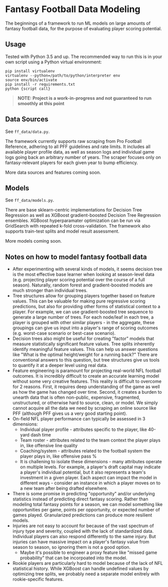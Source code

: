 # Fantasy Football Data Modeling

The beginnings of a framework to run ML models on large amounts of fantasy football data, for the purpose of evaluating player scoring potential.

## Usage

Tested with Python 3.5 and up. The recommended way to run this is in your own script using a Python virtual environment:

    pip install virtualenv
    virtualenv --python=/path/to/python/interpreter env
    source env/bin/activate
    pip install -r requirements.txt
    python {script call}

> **NOTE: Project is a work-in-progress and not guaranteed to run smoothly at this point**

## Data Sources

See `ff_data/data.py`.

The framework currently supports raw scraping from Pro Football Reference, adhering to all PFF guidelines and rate limits. It includes all available player profile data, as well as season logs and individual game logs going back an arbitrary number of years. The scraper focuses only on fantasy-relevant players for each given year to bump efficiency.

More data sources and features coming soon.

## Models

See `ff_data/models.py`.

There are base sklearn-centric implementations for Decision Tree Regression as well as XGBoost gradient-boosted Decision Tree Regression ensembles. XGBoost hyperparamater optimization can be run via GridSearch with repeated k-fold cross-validation. The framework also supports train-test splits and model result assessment.

More models coming soon.

## Notes on how to model fantasy football data

- After experimenting with several kinds of models, it seems decision tree is the most effective base learner when looking at season-level data (e.g. projecting player scoring potential over the course of a full season). Naturally, random forest and gradient-boosted models are much stronger than individual trees.
- Tree structures allow for grouping players together based on feature values. This can be valuable for making pure regressive scoring predictions, but also for providing other forms of statistical context to a player. For example, we can use gradient-boosted tree sequence to generate a large number of trees. For each node/leaf in each tree, a player is grouped with other similar players - in the aggregate, these groupings can give us input into a player's range of scoring outcomes (e.g. worst-case scenario or best-case scenario).
- Decision trees also might be useful for creating "factor" models that measure statistically significant feature values. Tree splits inherently identify meaningful feature values. This can help us answer questions like "What is the optimal height/weight for a running back?" There are conventional answers to this question, but tree structures give us tools to quantify it at a deeper level using real data.
- Feature engineering is paramount for projecting real-world NFL football outcomes. It is incredibly difficult to create an accurate learning model without some very creative features. This reality is difficult to overcome for 2 reasons. First, it requires deep understanding of the game as well as how the game has changed over time. Second, it creates a burden to unearth data that is often non-public, expensive, fragmented, unstructured, or otherwise hard to source, clean, or model. We simply cannot acquire all the data we need by scraping an online source like PFF (although PFF gives us a very good starting point).
- On-field NFL player performance can typically be assessed in 3 dimensions:
  - Individual player profile - attributes specific to the player, like 40-yard dash time
  - Team roster - attributes related to the team context the player plays in, like offensive line quality
  - Coaching/system - attributes related to the football system the player plays in, like offensive pass %
  - It is challening to isolate these dimensions - many attributes operate on multiple levels. For example, a player's draft capital may indicate a player's individual potential, but it also represents a team's investment in a given player. Each aspect can impact the model in different ways - consider an instance in which a player moves on to a new team after being drafted elsewhere.
- There is some promise in predicting "opportunity" and/or underlying statistics instead of predicting direct fantasy scoring. Rather than modeling total fantasy points for a season, we can model something like opportunities per game, points per opportunity, or expected number of games played. Granularized predictions can produce more resilient models.
- Injuries are not easy to account for because of the vast spectrum of injury type and severity, coupled with the lack of standardized data. Individual players can also respond differently to the same injury. But injuries can have massive impact on a player's fantasy value from season to season, so ignoring them is not a good option.
  - Maybe it's possible to engineer a proxy feature like "missed game probability" that can be incorpoated into the model.
- Rookie players are particularly hard to model because of the lack of NFL statistical history. While XGBoost can handle undefined values by optimizing tree splits, we probably need a separate model enitrely with rookie-specific features.
